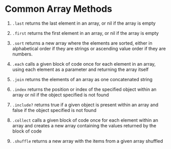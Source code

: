  # Common Array Methods

1. `.last` returns the last element in an array, or nil if the array is empty


1. `.first` returns the first element in an array, or nil if the array is empty


1. `.sort` returns a new array where the elements are sorted, either in alphabetical order if they are strings or ascending value order if they are numbers.


1. `.each` calls a given block of code once for each element in an array, using each element as a parameter and returning the array itself


1. `.join` returns the elements of an array as one concatenated string


1. `.index` returns the position or index of the specified object within an array or nil if the object specified is not found


1. `.include?` returns true if a given object is present within an array and false if the object specified is not found


1. `.collect` calls a given block of code once for each element within an array and creates a new array containing the values returned by the block of code


1. `.shuffle` returns a new array with the items from a given array shuffled
